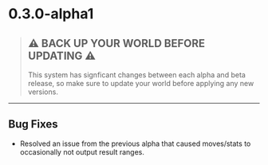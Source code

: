 # 0.3.0-alpha1

> ## ⚠️ BACK UP YOUR WORLD BEFORE UPDATING ⚠️
>
> This system has signficant changes between each alpha and beta release, so make sure to update your world before applying any new versions.

--------------------------------------------------------------------------------

## Bug Fixes

- Resolved an issue from the previous alpha that caused moves/stats to
  occasionally not output result ranges.